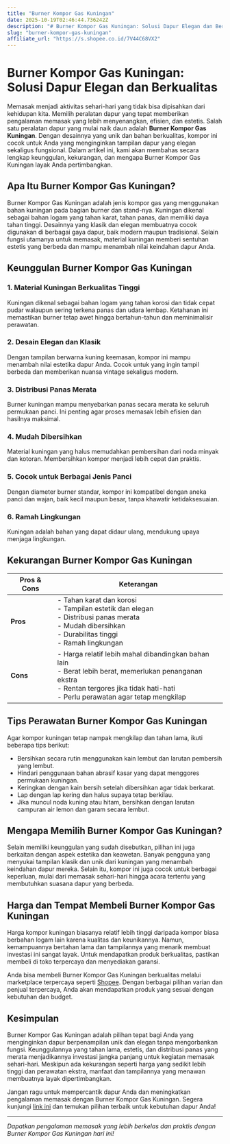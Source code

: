 ```yaml
---
title: "Burner Kompor Gas Kuningan"
date: 2025-10-19T02:46:44.736242Z
description: "# Burner Kompor Gas Kuningan: Solusi Dapur Elegan dan Berkualitas..."
slug: "burner-kompor-gas-kuningan"
affiliate_url: "https://s.shopee.co.id/7V44C68VX2"
---
```

# Burner Kompor Gas Kuningan: Solusi Dapur Elegan dan Berkualitas

Memasak menjadi aktivitas sehari-hari yang tidak bisa dipisahkan dari kehidupan kita. Memilih peralatan dapur yang tepat memberikan pengalaman memasak yang lebih menyenangkan, efisien, dan estetis. Salah satu peralatan dapur yang mulai naik daun adalah **Burner Kompor Gas Kuningan**. Dengan desainnya yang unik dan bahan berkualitas, kompor ini cocok untuk Anda yang menginginkan tampilan dapur yang elegan sekaligus fungsional. Dalam artikel ini, kami akan membahas secara lengkap keunggulan, kekurangan, dan mengapa Burner Kompor Gas Kuningan layak Anda pertimbangkan.

## Apa Itu Burner Kompor Gas Kuningan?

Burner Kompor Gas Kuningan adalah jenis kompor gas yang menggunakan bahan kuningan pada bagian burner dan stand-nya. Kuningan dikenal sebagai bahan logam yang tahan karat, tahan panas, dan memiliki daya tahan tinggi. Desainnya yang klasik dan elegan membuatnya cocok digunakan di berbagai gaya dapur, baik modern maupun tradisional. Selain fungsi utamanya untuk memasak, material kuningan memberi sentuhan estetis yang berbeda dan mampu menambah nilai keindahan dapur Anda.

## Keunggulan Burner Kompor Gas Kuningan

### 1. Material Kuningan Berkualitas Tinggi
Kuningan dikenal sebagai bahan logam yang tahan korosi dan tidak cepat pudar walaupun sering terkena panas dan udara lembap. Ketahanan ini memastikan burner tetap awet hingga bertahun-tahun dan meminimalisir perawatan.

### 2. Desain Elegan dan Klasik
Dengan tampilan berwarna kuning keemasan, kompor ini mampu menambah nilai estetika dapur Anda. Cocok untuk yang ingin tampil berbeda dan memberikan nuansa vintage sekaligus modern.

### 3. Distribusi Panas Merata
Burner kuningan mampu menyebarkan panas secara merata ke seluruh permukaan panci. Ini penting agar proses memasak lebih efisien dan hasilnya maksimal.

### 4. Mudah Dibersihkan
Material kuningan yang halus memudahkan pembersihan dari noda minyak dan kotoran. Membersihkan kompor menjadi lebih cepat dan praktis.

### 5. Cocok untuk Berbagai Jenis Panci
Dengan diameter burner standar, kompor ini kompatibel dengan aneka panci dan wajan, baik kecil maupun besar, tanpa khawatir ketidaksesuaian.

### 6. Ramah Lingkungan
Kuningan adalah bahan yang dapat didaur ulang, mendukung upaya menjaga lingkungan.

## Kekurangan Burner Kompor Gas Kuningan

| **Pros & Cons** | **Keterangan** |
|-----------------|----------------|
| **Pros** | - Tahan karat dan korosi<br>- Tampilan estetik dan elegan<br>- Distribusi panas merata<br>- Mudah dibersihkan<br>- Durabilitas tinggi<br>- Ramah lingkungan |
| **Cons** | - Harga relatif lebih mahal dibandingkan bahan lain<br>- Berat lebih berat, memerlukan penanganan ekstra<br>- Rentan tergores jika tidak hati-hati<br>- Perlu perawatan agar tetap mengkilap |

## Tips Perawatan Burner Kompor Gas Kuningan

Agar kompor kuningan tetap nampak mengkilap dan tahan lama, ikuti beberapa tips berikut:

- Bersihkan secara rutin menggunakan kain lembut dan larutan pembersih yang lembut.
- Hindari penggunaan bahan abrasif kasar yang dapat menggores permukaan kuningan.
- Keringkan dengan kain bersih setelah dibersihkan agar tidak berkarat.
- Lap dengan lap kering dan halus supaya tetap berkilau.
- Jika muncul noda kuning atau hitam, bersihkan dengan larutan campuran air lemon dan garam secara lembut.

## Mengapa Memilih Burner Kompor Gas Kuningan?

Selain memiliki keunggulan yang sudah disebutkan, pilihan ini juga berkaitan dengan aspek estetika dan keawetan. Banyak pengguna yang menyukai tampilan klasik dan unik dari kuningan yang menambah keindahan dapur mereka. Selain itu, kompor ini juga cocok untuk berbagai keperluan, mulai dari memasak sehari-hari hingga acara tertentu yang membutuhkan suasana dapur yang berbeda.

## Harga dan Tempat Membeli Burner Kompor Gas Kuningan

Harga kompor kuningan biasanya relatif lebih tinggi daripada kompor biasa berbahan logam lain karena kualitas dan keunikannya. Namun, kemampuannya bertahan lama dan tampilannya yang menarik membuat investasi ini sangat layak. Untuk mendapatkan produk berkualitas, pastikan membeli di toko terpercaya dan menyediakan garansi.

Anda bisa membeli Burner Kompor Gas Kuningan berkualitas melalui marketplace terpercaya seperti [Shopee](https://s.shopee.co.id/7V44C68VX2). Dengan berbagai pilihan varian dan penjual terpercaya, Anda akan mendapatkan produk yang sesuai dengan kebutuhan dan budget.

## Kesimpulan

Burner Kompor Gas Kuningan adalah pilihan tepat bagi Anda yang menginginkan dapur berpenampilan unik dan elegan tanpa mengorbankan fungsi. Keunggulannya yang tahan lama, estetis, dan distribusi panas yang merata menjadikannya investasi jangka panjang untuk kegiatan memasak sehari-hari. Meskipun ada kekurangan seperti harga yang sedikit lebih tinggi dan perawatan ekstra, manfaat dan tampilannya yang menawan membuatnya layak dipertimbangkan.

Jangan ragu untuk mempercantik dapur Anda dan meningkatkan pengalaman memasak dengan Burner Kompor Gas Kuningan. Segera kunjungi [link ini](https://s.shopee.co.id/7V44C68VX2) dan temukan pilihan terbaik untuk kebutuhan dapur Anda!

---

*Dapatkan pengalaman memasak yang lebih berkelas dan praktis dengan Burner Kompor Gas Kuningan hari ini!*